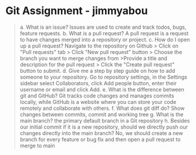 # Git Assignment - jimmyabou
>a. What is an issue?
Issues are used to create and track todos, bugs, feature requests.
>b. What is a pull request?
A pull request is a request to have changes merged into a repository or project.
>c. How do I open up a pull request?
Navigate to the repository on Github > Click on "Pull requests" tab > Click "New pull request" button > Choose the branch you want to merge changes from >Provide a title and description for the pull request > Click the "Create pull request" button to submit.
>d. Give me a step by step guide on how to add someone to your repository.
Go to repository settings, in the Settings sidebar select Collaborators, click Add people button, enter their username or email and click Add.
>e. What is the difference between git and GitHub?
Git tracks code changes and manages commits locally, while GitHub is a website where you can store your code remotely and collaborate with others.
>f. What does git diff do?
Show changes between commits, commit and working tree
>g. What is the main branch?
the primary default branch in a Git repository
>h. Besides our initial commit if it is a new repository, should we directly push our changes directly into the main branch?
No, we should create a new branch for every feature or bug fix and then open a pull request to merge to main